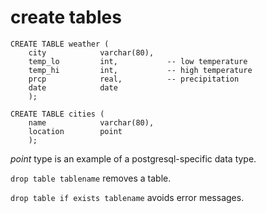 # create tables

    CREATE TABLE weather (
        city            varchar(80),
        temp_lo         int,           -- low temperature
        temp_hi         int,           -- high temperature
        prcp            real,          -- precipitation
        date            date
        );

    CREATE TABLE cities (
        name            varchar(80),
        location        point
        );

*point* type is an example of a postgresql-specific data type.

`drop table tablename` removes a table.

`drop table if exists tablename` avoids error messages.
